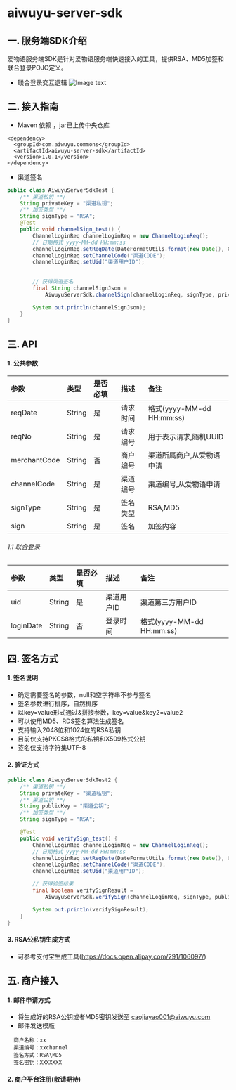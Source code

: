 # aiwuyu-server-sdk
## 一. 服务端SDK介绍
爱物语服务端SDK是针对爱物语服务端快速接入的工具，提供RSA、MD5加签和联合登录POJO定义。

* 联合登录交互逻辑
![Image text](https://aiwuyu-cms-prd.oss-cn-hangzhou.aliyuncs.com/Pic/sdk-doc/%E8%81%94%E5%90%88%E7%99%BB%E5%BD%95%E4%BA%A4%E4%BA%92%E9%80%BB%E8%BE%91_new.jpg)

## 二. 接入指南
* Maven 依赖 ，jar已上传中央仓库
```
<dependency>
  <groupId>com.aiwuyu.commons</groupId>
  <artifactId>aiwuyu-server-sdk</artifactId>
  <version>1.0.1</version>
</dependency>
```
* 渠道签名
```java
public class AiwuyuServerSdkTest {
    /** 渠道私钥 **/
    String privateKey = "渠道私钥";
    /** 加签类型 **/
    String signType = "RSA";
    @Test
    public void channelSign_test() {
        ChannelLoginReq channelLoginReq = new ChannelLoginReq();
        // 日期格式 yyyy-MM-dd HH:mm:ss
        channelLoginReq.setReqDate(DateFormatUtils.format(new Date(), Constants.SHARE_DEFAULT_FORMAT));
        channelLoginReq.setChannelCode("渠道CODE");
        channelLoginReq.setUid("渠道用户ID");
        
        
        // 获得渠道签名
        final String channelSignJson =
            AiwuyuServerSdk.channelSign(channelLoginReq, signType, privateKey, Charset.defaultCharset());

        System.out.println(channelSignJson);
    }
}
```


## 三.  API
#### 1. 公共参数
参数		|类型|是否必填|描述											|备注
:--		|:-- |:--|:--										|:--
reqDate|String|是	|请求时间	|格式(yyyy-MM-dd HH:mm:ss)
reqNo|String|是	|请求编号	|用于表示请求,随机UUID
merchantCode|String|否	|商户编号	|渠道所属商户,从爱物语申请
channelCode|String|是	|渠道编号	|渠道编号,从爱物语申请
signType|String|是	|签名类型	|RSA,MD5
sign|String|是	|签名	|加签内容

###### 1.1 联合登录
参数		|类型|是否必填|描述											|备注
:--		|:-- |:--|:--										|:--
uid|String|是	|渠道用户ID	|渠道第三方用户ID
loginDate|String|否	|登录时间	|格式(yyyy-MM-dd HH:mm:ss)

## 四.  签名方式
#### 1. 签名说明
* 确定需要签名的参数，null和空字符串不参与签名
* 签名参数进行排序，自然排序
* 以key=value形式通过&拼接参数，key=value&key2=value2
* 可以使用MD5、RDS签名算法生成签名
* 支持输入2048位和1024位的RSA私钥
* 目前仅支持PKCS8格式的私钥和X509格式公钥
* 签名仅支持字符集UTF-8

#### 2. 验证方式
```java
public class AiwuyuServerSdkTest2 {
    /** 渠道私钥 **/
    String privateKey = "渠道私钥";
    /** 渠道公钥 **/
    String publicKey = "渠道公钥";
    /** 加签类型 **/
    String signType = "RSA";

    @Test
    public void verifySign_test() {
        ChannelLoginReq channelLoginReq = new ChannelLoginReq();
        // 日期格式 yyyy-MM-dd HH:mm:ss
        channelLoginReq.setReqDate(DateFormatUtils.format(new Date(), Constants.SHARE_DEFAULT_FORMAT));
        channelLoginReq.setChannelCode("渠道CODE");
        channelLoginReq.setUid("渠道用户ID");

        // 获得验签结果
        final boolean verifySignResult =
            AiwuyuServerSdk.verifySign(channelLoginReq, signType, publicKey, Charset.defaultCharset());

        System.out.println(verifySignResult);
    }
}
```
#### 3. RSA公私钥生成方式
* 可参考支付宝生成工具(https://docs.open.alipay.com/291/106097/)

## 五.  商户接入
#### 1. 邮件申请方式
* 将生成好的RSA公钥或者MD5密钥发送至 caojiayao001@aiwuyu.com
* 邮件发送模版
```
  商户名称：xx
  渠道编号：xxchannel
  签名方式：RSA\MD5
  签名密钥：XXXXXXX
```
#### 2. 商户平台注册(敬请期待)
